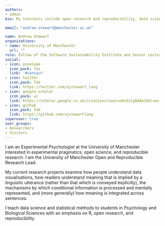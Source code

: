 ```yaml
---
authors:
- admin
bio: My interests include open research and reproducibility, data science, experimental psychology, and psycholinguistics. I am a fellow of the Software Sustainability Institute.

email: "andrew.stewart@manchester.ac.uk"

name: Andrew Stewart
organizations:
- name: University of Manchester
  url: ""
role: Fellow of the Software Sustainability Institute and Senior Lecturer
social:
- icon: envelope
  icon_pack: fas
  link: '#contact'
- icon: twitter
  icon_pack: fab
  link: https://twitter.com/ajstewart_lang
- icon: google-scholar
  icon_pack: ai
  link: https://scholar.google.co.uk/citations?user=o0cD2JgAAAAJ&hl=en
- icon: github
  icon_pack: fab
  link: https://github.com/ajstewartlang
superuser: true
user_groups:
- Researchers
- Visitors
---
```


I am an Experimental Psychologist at the University of Manchester interested in experimental pragmatics, open science, and reproducible research. I am the University of Manchester Open and Reproducible Research Lead. 

My current research projects examine how people understand data visualisations, how readers understand meaning that is implied by a linguistic utterance (rather than that which is conveyed explicitly), the mechanisms by which conditional information is processed and mentally represented, and (more generally) how meaning is integrated across sentences.  

I teach data science and statistical methods to students in Psychology and Biological Sciences with an emphasis on R, open research, and reproducibility.  
